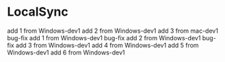 # LocalSync
add 1 from Windows-dev1
add 2 from Windows-dev1
add 3 from mac-dev1
bug-fix add 1 from Windows-dev1
bug-fix add 2 from Windows-dev1
bug-fix add 3 from Windows-dev1
add 4 from Windows-dev1
add 5 from Windows-dev1
add 6 from Windows-dev1